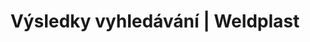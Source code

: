 ---
Link: "file:/Users/vinayakpatel/Downloads/www.weldplast.cz/sk/vyhledavani%3Fq=unidrive"
product_name: "null"
product_id: "null"
title: "Výsledky vyhledávání | Weldplast"
product_desc: ""
product_specs: ""
product_downloads: ""
href: ""
accessories: ""
similar_products: ""
---